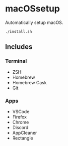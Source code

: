 # macOSsetup

Automatically setup macOS.

```shell
./install.sh
```

## Includes
### Terminal
- ZSH
- Homebrew
- Homebrew Cask
- Git

### Apps
- VSCode
- Firefox
- Chrome
- Discord
- AppCleaner
- Rectangle